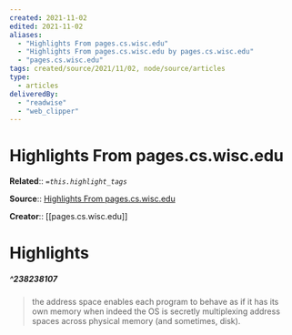 ```yaml
---
created: 2021-11-02
edited: 2021-11-02
aliases:
  - "Highlights From pages.cs.wisc.edu"
  - "Highlights From pages.cs.wisc.edu by pages.cs.wisc.edu"
  - "pages.cs.wisc.edu"
tags: created/source/2021/11/02, node/source/articles
type:
  - articles
deliveredBy:
  - "readwise"
  - "web_clipper"
---
```

# Highlights From pages.cs.wisc.edu

**Related**:: 
*`=this.highlight_tags`*

**Source**:: [Highlights From pages.cs.wisc.edu](https://pages.cs.wisc.edu/~remzi/OSTEP/threads-intro.pdf)

**Creator**:: [[pages.cs.wisc.edu]]

# Highlights
##### ^238238107
  
> the address space enables each program to behave as if it has its
> own memory when indeed the OS is secretly multiplexing address spaces
> across physical memory (and sometimes, disk). 

